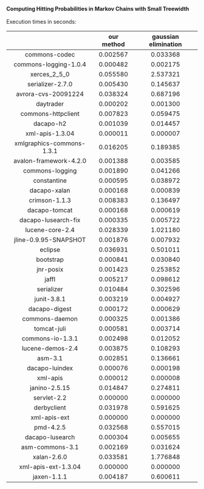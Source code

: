 **Computing Hitting Probabilities in Markov Chains with Small Treewidth**<br/><br/>
Execution times in seconds:

|                |  our method   |  gaussian elimination |
|:--------------:|:-------------:|:---------------------:|
|commons-codec|0.002567|0.033368|
|commons-logging-1.0.4|0.000482|0.002175|
|xerces_2_5_0|0.055580|2.537321|
|serializer-2.7.0|0.005430|0.145637|
|avrora-cvs-20091224|0.038324|0.687196|
|daytrader|0.000202|0.001300|
|commons-httpclient|0.007823|0.059475|
|dacapo-h2|0.001039|0.014457|
|xml-apis-1.3.04|0.000011|0.000007|
|xmlgraphics-commons-1.3.1|0.016205|0.189385|
|avalon-framework-4.2.0|0.001388|0.003585|
|commons-logging|0.001890|0.041266|
|constantine|0.000595|0.038972|
|dacapo-xalan|0.000168|0.000839|
|crimson-1.1.3|0.008383|0.136497|
|dacapo-tomcat|0.000168|0.000619|
|dacapo-lusearch-fix|0.000335|0.005722|
|lucene-core-2.4|0.028339|1.021180|
|jline-0.9.95-SNAPSHOT|0.001876|0.007932|
|eclipse|0.036931|0.501011|
|bootstrap|0.000841|0.030840|
|jnr-posix|0.001423|0.253852|
|jaffl|0.005217|0.098612|
|serializer|0.010484|0.302596|
|junit-3.8.1|0.003219|0.004927|
|dacapo-digest|0.000172|0.000629|
|commons-daemon|0.000325|0.001386|
|tomcat-juli|0.000581|0.003714|
|commons-io-1.3.1|0.002498|0.012052|
|lucene-demos-2.4|0.003875|0.108293|
|asm-3.1|0.002851|0.136661|
|dacapo-luindex|0.000076|0.000198|
|xml-apis|0.000012|0.000008|
|janino-2.5.15|0.014847|0.274811|
|servlet-2.2|0.000000|0.000000|
|derbyclient|0.031978|0.591625|
|xml-apis-ext|0.000000|0.000000|
|pmd-4.2.5|0.032568|0.557015|
|dacapo-lusearch|0.000304|0.005655|
|asm-commons-3.1|0.002169|0.031624|
|xalan-2.6.0|0.033581|1.776848|
|xml-apis-ext-1.3.04|0.000000|0.000000|
|jaxen-1.1.1|0.004187|0.600611|

